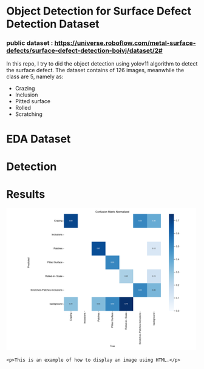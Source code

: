# Object Detection for Surface Defect Detection Dataset
### public dataset : https://universe.roboflow.com/metal-surface-defects/surface-defect-detection-boivj/dataset/2#

In this repo, I try to did the object detection using yolov11 algorithm to detect the surface defect. 
The dataset contains of 126 images, meanwhile the class are 5, namely as: 
<ul>
  <li>Crazing</li>
  <li>Inclusion</li>
  <li>Pitted surface</li>
  <li>Rolled</li>
  <li>Scratching</li>
</ul>
<h1>EDA Dataset</h1>
<h1>Detection</h1>
<h1>Results</h1>
<img src="confusion_matrix_normalized.png" alt="Description of the image" width="500" height="auto">
    
    <p>This is an example of how to display an image using HTML.</p>
